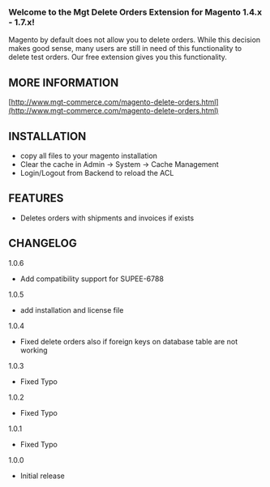 ### Welcome to the Mgt Delete Orders Extension for Magento 1.4.x - 1.7.x!

Magento by default does not allow you to delete orders. 
While this decision makes good sense, many users are still in need of this functionality to delete test orders. 
Our free extension gives you this functionality.

## MORE INFORMATION

[http://www.mgt-commerce.com/magento-delete-orders.html](http://www.mgt-commerce.com/magento-delete-orders.html)

## INSTALLATION

* copy all files to your magento installation
* Clear the cache in Admin -> System -> Cache Management 
* Login/Logout from Backend to reload the ACL


## FEATURES

* Deletes orders with shipments and invoices if exists


## CHANGELOG
1.0.6
* Add compatibility support for SUPEE-6788

1.0.5 
* add installation and license file

1.0.4
* Fixed delete orders also if foreign keys on database table are not working

1.0.3
* Fixed Typo

1.0.2
* Fixed Typo

1.0.1
* Fixed Typo

1.0.0

* Initial release